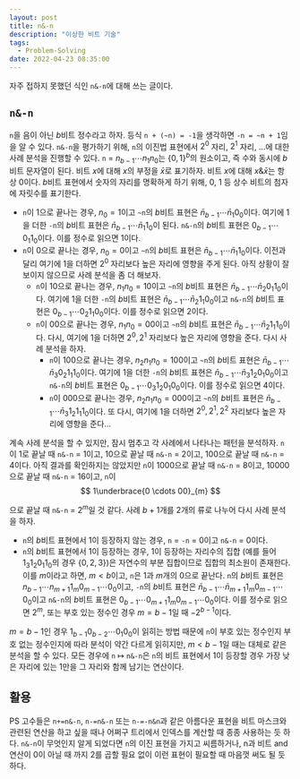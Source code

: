 ```yaml
---
layout: post
title: n&-n
description: "이상한 비트 기술"
tags:
  - Problem-Solving
date: 2022-04-23 08:35:00
---
```


자주 접하지 못했던 식인 `n&-n`에 대해 쓰는 글이다.

## `n&-n`

`n`을 음이 아닌 $b$비트 정수라고 하자. 등식 `n + (~n) = -1`을 생각하면 `-n = ~n + 1`임을 알 수 있다. `n&-n`을 평가하기 위해, `n`의 이진법 표현에서 $2^0$ 자리, $2^1$ 자리, ...에 대한 사례 분석을 진행할 수 있다. `n` = $n_{b - 1} \cdots n_1 n_0$는 $\{0, 1\}^b$의 원소이고, 즉 수와 동시에 $b$비트 문자열이 된다. 비트 $x$에 대해 $x$의 부정을 $\bar x$로 표기하자. 비트 $x$에 대해 $x \& \bar {x}$는 항상 0이다. $b$비트 표현에서 숫자의 자리를 명확하게 하기 위해, 0, 1 등 상수 비트의 첨자에 자릿수를 표기한다.

* `n`이 1으로 끝나는 경우, $n_0 = 1$이고 `~n`의 $b$비트 표현은 $\bar{n}_{b - 1} \cdots \bar{n}_1 0_0$이다. 여기에 1을 더한 `-n`의 $b$비트 표현은 $\bar{n}_{b - 1} \cdots \bar{n}_1 1_0$이 된다. `n&-n`의 $b$비트 표현은 $0_{b - 1} \cdots 0_1 1_0$이다. 이를 정수로 읽으면 1이다.
* `n`이 0으로 끝나는 경우, $n_0 = 0$이고 `~n`의 $b$비트 표현은 $\bar{n}_{b - 1} \cdots \bar{n}_1 1_0$이다. 이전과 달리 여기에 1을 더하면 $2^0$ 자리보다 높은 자리에 영향을 주게 된다. 아직 상황이 잘 보이지 않으므로 사례 분석을 좀 더 해보자.
  - `n`이 10으로 끝나는 경우, $n_1 n_0 = 10$이고 `~n`의 $b$비트 표현은 $\bar{n}_{b - 1} \cdots \bar{n}_2 0_1 1_0$이다. 여기에 1을 더한 `-n`의 $b$비트 표현은 $\bar{n}_{b - 1} \cdots \bar{n}_2 1_1 0_0$이고 `n&-n`의 $b$비트 표현은 $0_{b - 1} \cdots 0_2 1_1 0_0$이다. 이를 정수로 읽으면 2이다.
  - `n`이 00으로 끝나는 경우, $n_1 n_0 = 00$이고 `~n`의 $b$비트 표현은 $\bar{n}_{b - 1} \cdots \bar{n}_2 1_1 1_0$이다. 다시, 여기에 1을 더하면 $2^0, 2^1$ 자리보다 높은 자리에 영향을 준다. 다시 사례 분석을 하자.
    + `n`이 100으로 끝나는 경우, $n_2 n_1 n_0 = 100$이고 `~n`의 $b$비트 표현은 $\bar{n}_{b - 1} \cdots \bar{n}_3 0_2 1_1 1_0$이다. 여기에 1을 더한 `-n`의 $b$비트 표현은 $\bar{n}_{b - 1} \cdots \bar{n}_3 1_2 0_1 0_0$이고 `n&-n`의 $b$비트 표현은 $0_{b - 1} \cdots 0_3 1_2 0_1 0_0$이다. 이를 정수로 읽으면 4이다.
    + `n`이 000으로 끝나는 경우, $n_2 n_1 n_0 = 000$이고 `~n`의 $b$비트 표현은 $\bar{n}_{b - 1} \cdots \bar{n}_3 1_2 1_1 1_0$이다. 또 다시, 여기에 1을 더하면 $2^0, 2^1, 2^2$ 자리보다 높은 자리에 영향을 준다...

계속 사례 분석을 할 수 있지만, 잠시 멈추고 각 사례에서 나타나는 패턴을 분석하자. `n`이 1로 끝날 때 `n&-n` = 1이고, 10으로 끝날 때 `n&-n` = 2이고, 100으로 끝날 때 `n&-n` = 4이다. 아직 결과를 확인하지는 않았지만 `n`이 1000으로 끝날 때 `n&-n` = 8이고, 10000으로 끝날 때 `n&-n` = 16이고, `n`이
$$
1\underbrace{0 \cdots 00}_{m}
$$

으로 끝날 때 `n&-n` = $2^m$일 것 같다. 사례 $b + 1$개를 2개의 류로 나누어 다시 사례 분석을 하자.

* `n`의 $b$비트 표현에서 1이 등장하지 않는 경우, `n` = `-n` = 0이고 `n&-n` = 0이다.
* `n`의 $b$비트 표현에서 1이 등장하는 경우, 1이 등장하는 자리수의 집합 (예를 들어 $1_3 1_2 0_1 1_0$의 경우 $\{0, 2, 3\}$)은 자연수의 부분 집합이므로 집합의 최소원이 존재한다. 이를 $m$이라고 하면, $m < b$이고, `n`은 1과 $m$개의 0으로 끝난다. `n`의 $b$비트 표현은 $n_{b - 1} \cdots n_{m + 1} 1_m 0_{m - 1} \cdots 0_0$이고, `-n`의 $b$비트 표현은 $\bar{n}_{b - 1} \cdots \bar{n}_{m + 1} 1_m 0_{m - 1} \cdots 0_0$이고 `n&-n`의 $b$비트 표현은 $0_{b - 1} \cdots 0_{m + 1} 1_m 0_{m - 1} \cdots 0_0$이다. 이를 정수로 읽으면 $2^m$, 또는 부호 있는 정수인 경우 $m = b - 1$일 때 $-2^{b - 1}$이다.

$m = b - 1$인 경우 $1_{b - 1} 0_{b - 2} \cdots 0_1 0_0$이 읽히는 방법 때문에 `n`이 부호 있는 정수인지 부호 없는 정수인지에 따라 분석이 약간 다르게 읽히지만, $m < b - 1$일 때는 대체로 같은 분석을 할 수 있다. 모든 경우에 `n` ↦ `n&-n`은 `n`의 비트 표현에서 1이 등장할 경우 가장 낮은 자리에 있는 1만을 그 자리와 함께 남기는 연산이다.

## 활용

PS 고수들은 `n+=n&-n`, `n-=n&-n` 또는 `n-=-n&n`과 같은 아름다운 표현을 비트 마스크와 관련된 연산을 하고 싶을 때나 어쩌구 트리에서 인덱스를 계산할 때 종종 사용하는 듯 하다. `n&-n`이 무엇인지 알게 되었다면 `n`의 이진 표현을 가지고 씨름하거나, n과 비트 and 연산이 0이 아닐 때 까지 2를 곱할 필요 없이 이런 표현이 필요할 때 마음껏 써도 될 듯 하다.